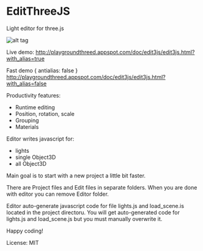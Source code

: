 # EditThreeJS
Light editor for three.js

![alt tag](http://playgroundthreed.appspot.com/doc/img/edit3js.png)


Live demo: 
http://playgroundthreed.appspot.com/doc/edit3js/edit3js.html?with_alias=true

Fast demo { antialias: false } 
http://playgroundthreed.appspot.com/doc/edit3js/edit3js.html?with_alias=false

Productivity features:
* Runtime editing
* Position, rotation, scale
* Grouping
* Materials

Editor writes javascript for:
* lights
* single Object3D
* all Object3D

Main goal is to start with a new project a little bit faster.

There are Project files and Edit files in separate folders.
When you are done with editor you can remove Editor folder.

Editor auto-generate javascript code for file lights.js and load_scene.is located in the project directoru.
You will get auto-generated code for lights.js and load_scene.js but you must manually overwrite it.

Happy coding!

License: MIT 



